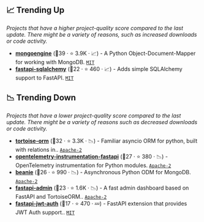 ## 📈 Trending Up

_Projects that have a higher project-quality score compared to the last update. There might be a variety of reasons, such as increased downloads or code activity._

- <b><a href="https://github.com/MongoEngine/mongoengine">mongoengine</a></b> (🥇39 ·  ⭐ 3.9K · 📈) - A Python Object-Document-Mapper for working with MongoDB. <code><a href="http://bit.ly/34MBwT8">MIT</a></code>
- <b><a href="https://github.com/mfreeborn/fastapi-sqlalchemy">fastapi-sqlalchemy</a></b> (🥉22 ·  ⭐ 460 · 📈) - Adds simple SQLAlchemy support to FastAPI. <code><a href="http://bit.ly/34MBwT8">MIT</a></code>

## 📉 Trending Down

_Projects that have a lower project-quality score compared to the last update. There might be a variety of reasons such as decreased downloads or code activity._

- <b><a href="https://github.com/tortoise/tortoise-orm">tortoise-orm</a></b> (🥈32 ·  ⭐ 3.3K · 📉) - Familiar asyncio ORM for python, built with relations in.. <code><a href="http://bit.ly/3nYMfla">Apache-2</a></code>
- <b><a href="https://github.com/open-telemetry/opentelemetry-python-contrib">opentelemetry-instrumentation-fastapi</a></b> (🥇27 ·  ⭐ 380 · 📉) - OpenTelemetry instrumentation for Python modules. <code><a href="http://bit.ly/3nYMfla">Apache-2</a></code>
- <b><a href="https://github.com/roman-right/beanie">beanie</a></b> (🥉26 ·  ⭐ 990 · 📉) - Asynchronous Python ODM for MongoDB. <code><a href="http://bit.ly/3nYMfla">Apache-2</a></code>
- <b><a href="https://github.com/fastapi-admin/fastapi-admin">fastapi-admin</a></b> (🥇23 ·  ⭐ 1.6K · 📉) - A fast admin dashboard based on FastAPI and TortoiseORM.. <code><a href="http://bit.ly/3nYMfla">Apache-2</a></code>
- <b><a href="https://github.com/IndominusByte/fastapi-jwt-auth">fastapi-jwt-auth</a></b> (🥉17 ·  ⭐ 470 · 💤) - FastAPI extension that provides JWT Auth support.. <code><a href="http://bit.ly/34MBwT8">MIT</a></code>

